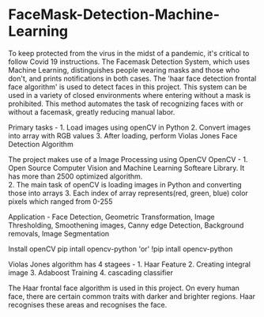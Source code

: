 # FaceMask-Detection-Machine-Learning
To keep protected from the virus in the midst of a pandemic, 
it's critical to follow Covid 19 instructions. The Facemask Detection System, 
which uses Machine Learning, distinguishes people wearing masks and those who don't, and prints notifications in both cases. 
The 'haar face detection frontal face algorithm' is used to detect faces in this project. 
This system can be used in a variety of closed environments where entering without a mask is prohibited.
This method automates the task of recognizing faces with or without a facemask, greatly reducing manual labor.

Primary tasks - 1. Load images using openCV in Python
                2. Convert images into array with RGB values
                3. After loading, perform Violas Jones Face Detection Algorithm


The project makes use of a Image Processing using OpenCV
OpenCV -  1. Open Source Computer Vision and Machine Learning Softeare Library. It has more than 2500 optimized algorithm.  
          2. The main task of openCV is loading images in Python and converting those into arrays
          3. Each index of array represents(red, green, blue) color pixels which ranged from 0-255
          
Application - Face Detection, Geometric Transformation, Image Thresholding, Smoothening images, Canny edge Detection, Background removals, Image Segmentation

Install openCV
                  pip intall opencv-python 'or' !pip intall opencv-python 
               
Violas Jones algorithm has 4 stagees - 1. Haar Feature
                                       2. Creating integral image
                                       3. Adaboost Training
                                       4. cascading classifier 
 
The Haar frontal face algorithm is used in this project. On every human face, there are certain common traits with darker and brighter regions.
Haar recognises these areas and recognises the face.
